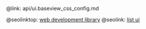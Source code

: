 @link: api/ui.baseview_css_config.md

@seolinktop: [web development library](https://webix.com)
@seolink: [list ui](https://webix.com/widget/list/)